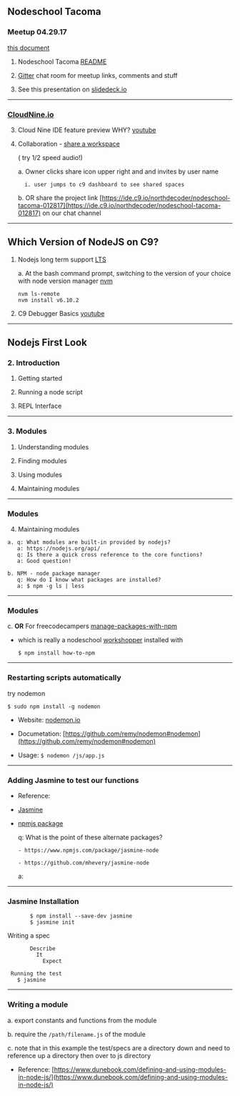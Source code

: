 ##  Nodeschool Tacoma

### Meetup 04.29.17

[this document](https://github.com/nodeschool/tacoma/blob/master/events/2017/meetup_042917.md)

1. Nodeschool Tacoma [README](https://github.com/nodeschool/tacoma/blob/master/README.md)

2. [Gitter](https://gitter.im/Tacoma-JS/nodeschool-tacoma) chat room for meetup links, comments and stuff

3. See this presentation on [slidedeck.io](http://slideck.io/github.com/nodeschool/tacoma/events/2017/meetup_042917.md#/)


---
### [CloudNine.io](https://c9.io/)

3. Cloud Nine IDE feature preview  WHY? [youtube](https://www.youtube.com/watch?v=hqzOwM8aXdI)

4. Collaboration - [share a workspace](https://docs.c9.io/docs/share-a-workspace)

    ( try 1/2 speed audio!)

     a.  Owner clicks share icon upper right and and invites by user name

         i. user jumps to c9 dashboard to see shared spaces

     b.  OR share the project link 
         [https://ide.c9.io/northdecoder/nodeschool-tacoma-012817](https://ide.c9.io/northdecoder/nodeschool-tacoma-012817) on our chat channel

---
## Which Version of NodeJS on C9?

1. Nodejs long term support [LTS](https://github.com/nodejs/LTS#lts-schedule)

    a. At the bash command prompt, switching to the version of your choice with node version manager [nvm](https://github.com/creationix/nvm#usage)

    ```
    nvm ls-remote
    nvm install v6.10.2
    ```


2. C9 Debugger Basics [youtube](https://www.youtube.com/watch?v=Fg0jJb0n0W4)

---
## Nodejs First Look 

### 2. Introduction

1. Getting started

2. Running a node script

3. REPL Interface

---
### 3. Modules

1. Understanding modules

2. Finding modules

3. Using modules

4. Maintaining modules

---
### Modules

4. Maintaining modules

```
a. q: What modules are built-in provided by nodejs?
   a: https://nodejs.org/api/
   q: Is there a quick cross reference to the core functions?
   a: Good question!

b. NPM - node package manager
   q: How do I know what packages are installed?
   a: $ npm -g ls | less
```

---
### Modules

c. **OR** For freecodecampers [manage-packages-with-npm](https://www.freecodecamp.com/challenges/manage-packages-with-npm)

   * which is really a nodeschool [workshopper](https://nodeschool.io/#workshopper-list) installed with

     `$ npm install how-to-npm`

---
### Restarting scripts automatically

try nodemon

`$ sudo npm install -g nodemon`

+ Website: [nodemon.io](https://nodemon.io/)

+ Documetation: [https://github.com/remy/nodemon#nodemon](https://github.com/remy/nodemon#nodemon)

+ Usage: `$ nodemon /js/app.js`

---
### Adding **Jasmine** to test our functions

   - Reference:

   - [Jasmine](https://jasmine.github.io/2.0/node.html)

   - [npmjs package](https://www.npmjs.com/package/jasmine)

       q: What is the point of these alternate packages?

         - https://www.npmjs.com/package/jasmine-node

         - https://github.com/mhevery/jasmine-node

       a:

---
### Jasmine Installation

```
       $ npm install --save-dev jasmine
       $ jasmine init
```

Writing a spec

```
       Describe
         It
           Expect
```

     Running the test
       $ jasmine

---
### Writing a module

a. export constants and functions from the module

b. require the `/path/filename.js` of the module

c. note that in this example the test/specs are a directory down and need to reference up a directory then over to js directory

- Reference:
       [https://www.dunebook.com/defining-and-using-modules-in-node-js/](https://www.dunebook.com/defining-and-using-modules-in-node-js/)
